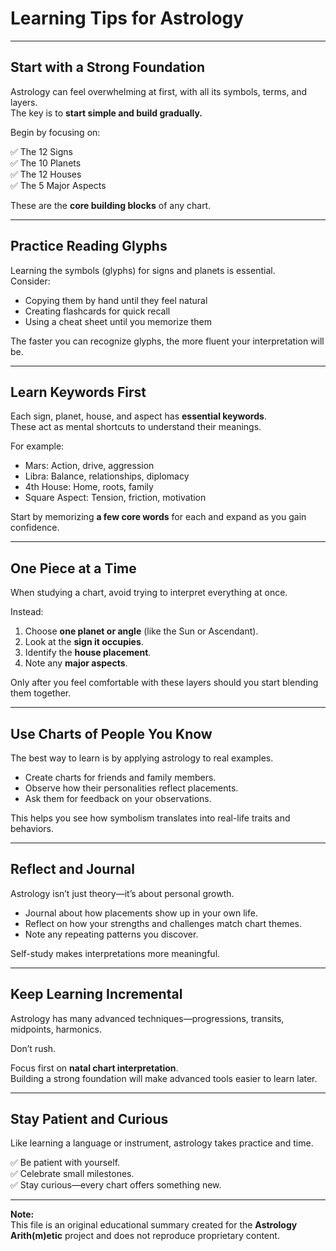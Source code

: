 # Learning Tips for Astrology

---

## Start with a Strong Foundation

Astrology can feel overwhelming at first, with all its symbols, terms, and layers.  
The key is to **start simple and build gradually.**

Begin by focusing on:

✅ The 12 Signs  
✅ The 10 Planets  
✅ The 12 Houses  
✅ The 5 Major Aspects  

These are the **core building blocks** of any chart.

---

## Practice Reading Glyphs

Learning the symbols (glyphs) for signs and planets is essential.  
Consider:

- Copying them by hand until they feel natural
- Creating flashcards for quick recall
- Using a cheat sheet until you memorize them

The faster you can recognize glyphs, the more fluent your interpretation will be.

---

## Learn Keywords First

Each sign, planet, house, and aspect has **essential keywords**.  
These act as mental shortcuts to understand their meanings.

For example:

- Mars: Action, drive, aggression
- Libra: Balance, relationships, diplomacy
- 4th House: Home, roots, family
- Square Aspect: Tension, friction, motivation

Start by memorizing **a few core words** for each and expand as you gain confidence.

---

## One Piece at a Time

When studying a chart, avoid trying to interpret everything at once.

Instead:

1. Choose **one planet or angle** (like the Sun or Ascendant).
2. Look at the **sign it occupies**.
3. Identify the **house placement**.
4. Note any **major aspects**.

Only after you feel comfortable with these layers should you start blending them together.

---

## Use Charts of People You Know

The best way to learn is by applying astrology to real examples.

- Create charts for friends and family members.
- Observe how their personalities reflect placements.
- Ask them for feedback on your observations.

This helps you see how symbolism translates into real-life traits and behaviors.

---

## Reflect and Journal

Astrology isn’t just theory—it’s about personal growth.

- Journal about how placements show up in your own life.
- Reflect on how your strengths and challenges match chart themes.
- Note any repeating patterns you discover.

Self-study makes interpretations more meaningful.

---

## Keep Learning Incremental

Astrology has many advanced techniques—progressions, transits, midpoints, harmonics.

Don’t rush.

Focus first on **natal chart interpretation**.  
Building a strong foundation will make advanced tools easier to learn later.

---

## Stay Patient and Curious

Like learning a language or instrument, astrology takes practice and time.

✅ Be patient with yourself.  
✅ Celebrate small milestones.  
✅ Stay curious—every chart offers something new.

---

**Note:**  
This file is an original educational summary created for the **Astrology Arith(m)etic** project and does not reproduce proprietary content.